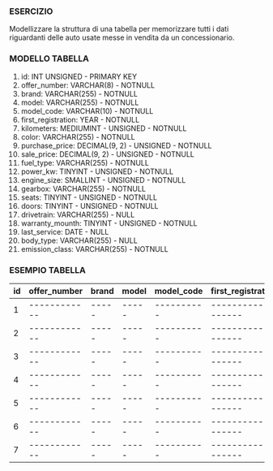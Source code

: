 ### ESERCIZIO

Modellizzare la struttura di una tabella per memorizzare tutti i dati riguardanti delle auto usate messe in vendita da un concessionario.

### MODELLO TABELLA

1. id:                 INT UNSIGNED - PRIMARY KEY
2. offer_number:       VARCHAR(8) - NOTNULL
3. brand:              VARCHAR(255) - NOTNULL
4. model:              VARCHAR(255) - NOTNULL
5. model_code:         VARCHAR(10) - NOTNULL
6. first_registration: YEAR - NOTNULL
7. kilometers:         MEDIUMINT - UNSIGNED - NOTNULL
8. color:              VARCHAR(255) - NOTNULL
9. purchase_price:     DECIMAL(9, 2) - UNSIGNED - NOTNULL
10. sale_price:        DECIMAL(9, 2) - UNSIGNED - NOTNULL
11. fuel_type:         VARCHAR(255) - NOTNULL
12. power_kw:          TINYINT - UNSIGNED - NOTNULL
13. engine_size:       SMALLINT - UNSIGNED - NOTNULL
14. gearbox:           VARCHAR(255) - NOTNULL
15. seats:             TINYINT - UNSIGNED - NOTNULL
16. doors:             TINYINT - UNSIGNED - NOTNULL
17. drivetrain:        VARCHAR(255) - NULL
18. warranty_mounth:   TINYINT - UNSIGNED - NOTNULL
19. last_service:      DATE - NULL
20. body_type:         VARCHAR(255) - NULL
21. emission_class:    VARCHAR(255) - NOTNULL

### ESEMPIO TABELLA

|id|offer_number|brand|model|model_code|first_registration|kilometers|color|purchase_price|sale_price|fuel_type|power_kw|engine_size|gearbox|seats|doors|drivetrain|warranty_mounth|last_service|body_type|emission_class|
|--|------------|-----|-----|----------|------------------|----------|-----|--------------|----------|---------|--------|-----------|-------|-----|-----|----------|---------------|------------|---------|--------------|
|1|------------|-----|-----|----------|------------------|----------|-----|--------------|----------|---------|--------|-----------|-------|-----|-----|----------|---------------|------------|---------|--------------|
|2|------------|-----|-----|----------|------------------|----------|-----|--------------|----------|---------|--------|-----------|-------|-----|-----|----------|---------------|------------|---------|--------------|
|3|------------|-----|-----|----------|------------------|----------|-----|--------------|----------|---------|--------|-----------|-------|-----|-----|----------|---------------|------------|---------|--------------|
|4|------------|-----|-----|----------|------------------|----------|-----|--------------|----------|---------|--------|-----------|-------|-----|-----|----------|---------------|------------|---------|--------------|
|5|------------|-----|-----|----------|------------------|----------|-----|--------------|----------|---------|--------|-----------|-------|-----|-----|----------|---------------|------------|---------|--------------|
|6|------------|-----|-----|----------|------------------|----------|-----|--------------|----------|---------|--------|-----------|-------|-----|-----|----------|---------------|------------|---------|--------------|
|7|------------|-----|-----|----------|------------------|----------|-----|--------------|----------|---------|--------|-----------|-------|-----|-----|----------|---------------|------------|---------|--------------|




